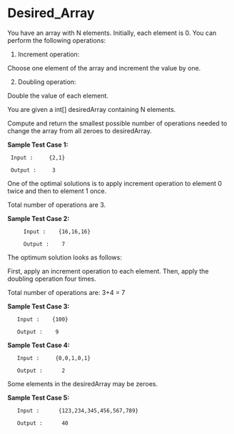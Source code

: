 
# Desired_Array


You have an array with N elements. Initially, each element is 0. You can perform the following operations:


1. Increment operation:  

Choose one element of the array and increment the value by one.

2. Doubling operation:

Double the value of each element.



You are given a int[] desiredArray containing N elements.

Compute and return the smallest possible number of operations needed to change the array from all zeroes to desiredArray.

   **Sample Test Case 1:**

     Input :     {2,1}

     Output :     3

One of the optimal solutions is to apply increment operation to element 0 twice and then to element 1 once.

Total number of operations are 3.

   **Sample Test Case 2:**

         Input :    {16,16,16}

         Output :    7

The optimum solution looks as follows:

First, apply an increment operation to each element. Then, apply the doubling operation four times.

Total number of operations are: 3+4 = 7

   **Sample Test Case 3:**


       Input :    {100}

       Output :    9




   **Sample Test Case 4:**

       Input :     {0,0,1,0,1}

       Output :      2

Some elements in the desiredArray may be zeroes.


   **Sample Test Case 5:**

       Input :      {123,234,345,456,567,789}

       Output :      40
